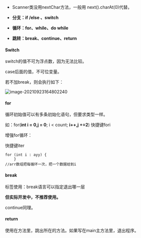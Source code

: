 - Scanner类没用nextChar方法，一般用 next().charAt(0)代替。



- **分支：if /else 、switch**

- **循环：for、while、do while**

- **跳转：break、continue、return**



#### Switch

switch的值不可为浮点数，因为无法比较。

case后面的值，不可位变量。

若不加break，则会执行如下：

![image-20210923164802240](C:\Users\10275\AppData\Roaming\Typora\typora-user-images\image-20210923164802240.png)



#### for

循环初始值可以有多条初始化语句，但要求类型一样。

如：for(**int i = 0,j = 0**; i < count; **i++,j +=2**) 快捷键fori

增强for循环：

快捷键iter

```
for (int i : ayy) {
    }
//arr数组把每循环一次，把一个数据给到i
```



#### break

标签使用：break语言可以指定退出哪一层

**但实际开发中，不推荐使用。**

continue同理。



#### return

使用在方法里，跳出所在的方法。如果写在main主方法里，退出程序。